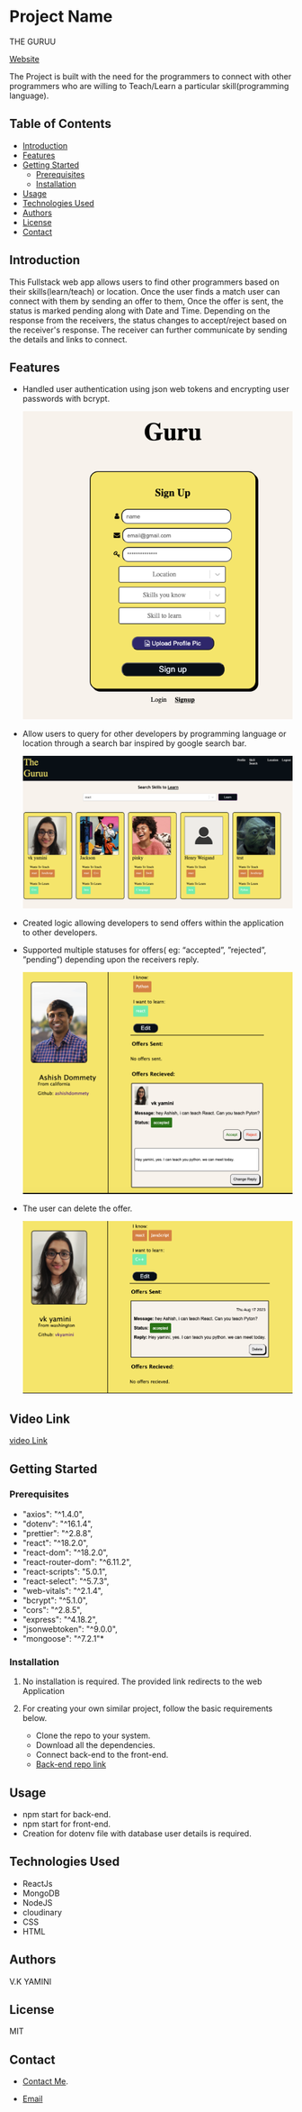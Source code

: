 # Project Name

THE GURUU

[Website](https://guru-ui.netlify.app/)

The Project is built with the need for the programmers to connect with other programmers 
who are willing to Teach/Learn a particular skill(programming language).

## Table of Contents
- [Introduction](#introduction)
- [Features](#features)
- [Getting Started](#getting-started)
  - [Prerequisites](#prerequisites)
  - [Installation](#installation)
- [Usage](#usage)
- [Technologies Used](#technologies-used)
- [Authors](#Authors)
- [License](#license)
- [Contact](#contact)

## Introduction

This Fullstack web app allows users to find other programmers based on their skills(learn/teach) or location.
Once the user finds a match user can connect with them by sending an offer to them, Once the offer is sent,
the status is marked pending along with Date and Time.
Depending on the response from the receivers, the status changes to accept/reject based on the receiver's response. 
The receiver can further communicate by sending the details and links to connect. 


## Features

- Handled user authentication using json web tokens and encrypting user passwords with bcrypt.



    ![Screenshot](/img/sign-up.png)



- Allow users to query for other developers by programming language or location through a search bar inspired by google search bar.



    ![Screenshot](/img/searchpage.png)



- Created logic allowing developers to send offers within the application to other developers.
   
  
- Supported multiple statuses for offers( eg: “accepted”, ”rejected”, ”pending”) depending upon the receivers reply.


   ![Screenshot](/img/ashu2.png)


- The user can delete the offer.


     ![Screenshot](/img/yamsfinale.png)

## Video Link

[video Link](https://drive.google.com/file/d/1wAUCFeO3Ug2qqaD7kFXLdbwg8yq8_pi8/view)
 
## Getting Started

### Prerequisites

*  "axios": "^1.4.0",
*  "dotenv": "^16.1.4",
*  "prettier": "^2.8.8",
*  "react": "^18.2.0",
*  "react-dom": "^18.2.0",
*  "react-router-dom": "^6.11.2",
*  "react-scripts": "5.0.1",
*  "react-select": "^5.7.3",
*  "web-vitals": "^2.1.4",
*  "bcrypt": "^5.1.0",
*  "cors": "^2.8.5",
*  "express": "^4.18.2",
*  "jsonwebtoken": "^9.0.0",
*  "mongoose": "^7.2.1"*

### Installation

1. No installation is required. The provided link redirects to the web Application
2. For creating your own similar project, follow the basic requirements below.

    * Clone the repo to your system.
    * Download all the dependencies.
    * Connect back-end to the front-end.
    * [Back-end repo link](https://github.com/vkyamini/guru-api)

## Usage


* npm start for back-end.
* npm start for front-end.
* Creation for dotenv file with database user details is required.


## Technologies Used

- ReactJs
- MongoDB
- NodeJS
- cloudinary
- CSS
- HTML

## Authors

V.K YAMINI

## License

MIT

## Contact

 * [Contact Me](https://yamcodes.com/).
   
 * [Email](yamini@yamcodes.com)
